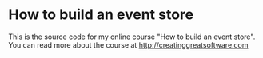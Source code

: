 # How to build an event store
This is the source code for my online course "How to build an event store". You can read more about the course at http://creatinggreatsoftware.com
